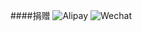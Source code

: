 ####捐赠
![Alipay](httpsraw.githubusercontent.comsanshu-romRemixOTAremixdonationAlipay.jpg)
![Wechat](httpsraw.githubusercontent.comsanshu-romRemixOTAremixdonationWechat.png)
